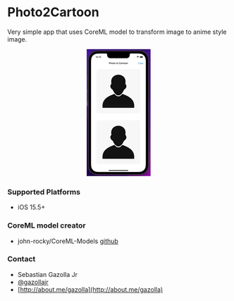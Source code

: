 #  Photo2Cartoon

Very simple app that uses CoreML model to transform image to anime style image.

<p align="center">
  <img src="https://raw.githubusercontent.com/gazolla/Photo2Cartoon/master/photo2cartoon.gif">
</p>

### Supported Platforms

- iOS 15.5+

### CoreML model creator

- john-rocky/CoreML-Models [github](https://github.com/john-rocky/CoreML-Models)

### Contact

* Sebastian Gazolla Jr
* [@gazollajr](http://twitter.com/gazollajr)
* [http://about.me/gazolla](http://about.me/gazolla)

